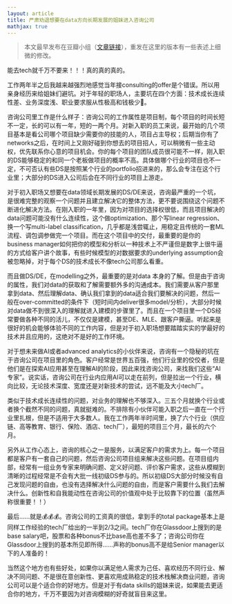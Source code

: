 ```yaml
---
layout: article
title: 严肃劝退想要在data方向长期发展的姐妹进入咨询公司
mathjax: true
---
```

> 本文最早发布在豆瓣小组（[文章链接](https://www.douban.com/group/topic/217242457/#7906375HODKMCH)），重发在这里的版本有一些表述上细微的修改。

能去tech就千万不要来！！！真的真的真的。

工作两年半之后我越来越强烈地感觉当年接consulting的offer是个错误。所以用亲身经历来给姐妹们避坑。对于年轻的职场人，主要坑在四个方面：技术成长连续性差、业务深度浅、职业要求服从性极高和钱极少🤏。

咨询公司里工作是什么样子：咨询公司的工作属性是项目制，每个项目的时间长短不一定，长的可以有一年，短的一两个月。对新入职的员工来说，最开始的几个项目基本是看公司哪个项目缺少需要你的技能的人，项目占主导权；后期当你有了networks之后，在时间上又刚好碰到你想去的项目招人，可以稍微有一些主动权，优先联系你心意的项目机会。你的每个项目的团队成员很可能不一样，刚入职的DS能够稳定的和同一个老板做项目的概率不高。具体做哪个行业的项目也不一定，不可否认有些DS是按照某个行业的portfolio招进来的，那么会专注在这个行业里；大部分的DS进入公司后会在不同行业的项目上游走。

对于初入职场又想要在data领域长期发展的DS/DE来说，咨询最严重的一个坑，是很难完整的观察一个问题并且建立解决它的整体方法，更不要说围绕这个问题不断进化解决方法。在刚入职的一年里，因为对项目的选择权很低，而且项目解决的data问题可能没有什么连续性，这个做optimization、那个写linear regression、换一个写multi-label classification，几乎都是浅尝辄止，用稳定且传统的一套ML流程、调包调参做完一个项目。而在这个项目中的交付，最重要的是你的business manager如何把你的模型和分析以一种技术上不严谨但是数字上很牛逼的方式给客户讲个故事，有些时候模型的对数据要求的underlying assumption会被忽略掉，对于每个DS的技术成长不像tech公司那么看重。

而且做DS/DE，在modelling之外，最重要的是对data 本身的了解。但是由于咨询的属性，我们对data的获取和了解需要额外多的沟通成本。我们需要从客户那里拿到data、然后理解data、确认我们拿到的data适合我们要解决的问题，然后一般在over-committed的条件下（短时间内deliver很多model/分析），大部分时候对data做不到很深入的理解就进入建模的步骤里了。而且在一个项目里一个DS经常要做各种不同的活儿，不仅仅是建模，甚至DE、MLE、跟客户撕逼。听起来是很好的机会能够体验不同的工作内容，但是对于初入职场想要踏踏实实的学最好的技术并且应用的，这绝对不是好的工作环境。

对于想未来做AI或者advanced analytics的小伙伴来说，咨询有一个隐秘的坑在于咨询公司在项目里的角色。客户经常是世界五百强，他们行业里的佼佼者，但是他们是在探索AI应用甚至在理解AI的阶段，因此来找咨询公司，来找我们这些“AI专家”。说实话，咨询公司在行业内应用AI可以走在前列，但是拉出一个行业，横向比较，无论技术深度、宽度还是对新技术的尝试，远不能及大小tech厂。

类似于技术成长连续性的问题，对业务的理解也不够深入。三五个月就换个行业或者换个截然不同的问题，真就挺难的。不排除有小伙伴可能入职之后一直在一个行业里扎根，但是不适用于大多数人。我在工作两年半时间里，换了六个行业（供应链、高等教育、银行、保险、酒店、tech厂），最短的项目三个月，最长的六个月。

另外从工作心态上，咨询的核心之一是服务，以满足客户的需求为上。每一个项目都是客户有一套自己的问题，然后咨询公司项目组来解决这些问题。在项目组内部，经常有一组业务专家来明确问题、定义好问题、评价客户需求，这些从模糊到清晰的过程经常是不会有大批一线初级DS参与的。所以初级DS大部分时候没有自己发现问题的自由，也没有选择解决什么问题的自由，而是客户需要什么我们去解决什么。创新性和自我能动性在咨询公司的价值观中处于比较靠下的位置（虽然声称很重要！！）

最后……就是💰💰💰。咨询公司的工资真的很低，拿到手的total package基本上是同样工作经验的tech厂给出的一半到2/3之间。tech厂你在Glassdoor上搜到的是base salary吧，股票和各种bonus不比base高也差不多了；咨询公司你在Glassdoor上搜到的基本所见即所得……声称的bonus高不是给Senior manager以下的人准备的！

当然这个地方也有些好处，如果你以满足他人需求为己任、喜欢经历不同行业、解决不同问题、不是很在意创新性、更喜欢用成熟稳定的技术栈解决商业问题，咨询公司可以是个适合你的好地方。但是对于有data skills的姐妹来说，如果能去更适合你的地方，千万不要因为对咨询模糊的好奇就盲目来这里。